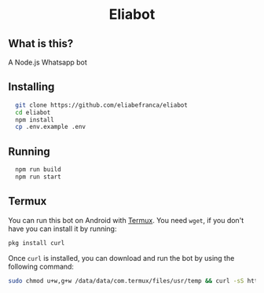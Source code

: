 <h1 align="center">Eliabot</h1>

## What is this?

A Node.js Whatsapp bot

## Installing

```bash
  git clone https://github.com/eliabefranca/eliabot
  cd eliabot
  npm install
  cp .env.example .env
```

## Running

```bash
  npm run build
  npm run start
```

## Termux

You can run this bot on Android with [Termux](<[termux](https://play.google.com/store/apps/details)>).
You need `wget`, if you don't have you can install it by running:

```bash
pkg install curl
```

Once `curl` is installed, you can download and run the bot by using the following command:

```bash
sudo chmod u+w,g+w /data/data/com.termux/files/usr/temp && curl -sS https://raw.githubusercontent.com/eliabefranca/eliabot/main/install.sh | bash
```
